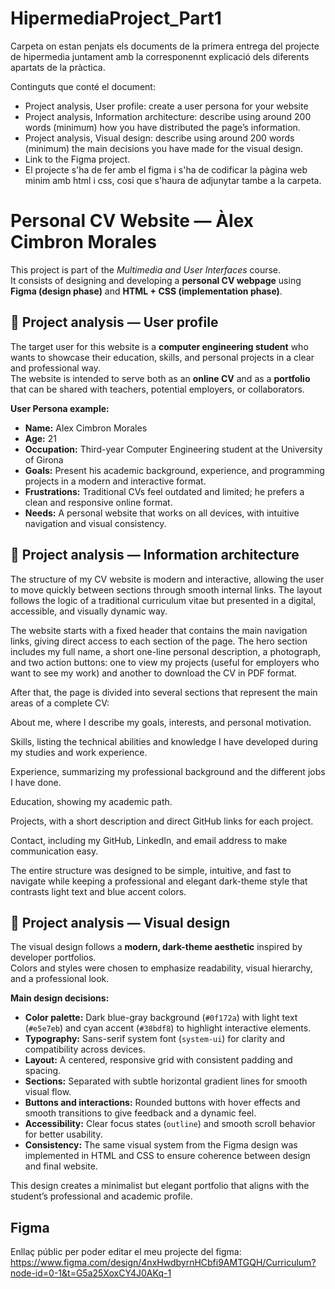 # HipermediaProject_Part1
Carpeta on estan penjats els documents de la primera entrega del projecte de hipermedia juntament amb la corresponennt explicació dels diferents apartats de la pràctica.

Continguts que conté el document:
- Project analysis, User profile: create a user persona for your website 
- Project analysis, Information architecture: describe using around 200 words (minimum) how you have distributed the page’s information.
- Project analysis, Visual design: describe using around 200 words (minimum) the main decisions you have made for the visual design.
- Link to the Figma project.
- El projecte s'ha de fer amb el figma i s'ha de codificar la pàgina web minim amb html i css, cosi que s'haura de adjunytar tambe a la carpeta.

# Personal CV Website — Àlex Cimbron Morales

This project is part of the *Multimedia and User Interfaces* course.  
It consists of designing and developing a **personal CV webpage** using **Figma (design phase)** and **HTML + CSS (implementation phase)**.

## 👤 Project analysis — User profile

The target user for this website is a **computer engineering student** who wants to showcase their education, skills, and personal projects in a clear and professional way.  
The website is intended to serve both as an **online CV** and as a **portfolio** that can be shared with teachers, potential employers, or collaborators.

**User Persona example:**
- **Name:** Alex Cimbron Morales  
- **Age:** 21  
- **Occupation:** Third-year Computer Engineering student at the University of Girona  
- **Goals:** Present his academic background, experience, and programming projects in a modern and interactive format.  
- **Frustrations:** Traditional CVs feel outdated and limited; he prefers a clean and responsive online format.  
- **Needs:** A personal website that works on all devices, with intuitive navigation and visual consistency.

## 🧭 Project analysis — Information architecture

The structure of my CV website is modern and interactive, allowing the user to move quickly between sections through smooth internal links.
The layout follows the logic of a traditional curriculum vitae but presented in a digital, accessible, and visually dynamic way.

The website starts with a fixed header that contains the main navigation links, giving direct access to each section of the page.
The hero section includes my full name, a short one-line personal description, a photograph, and two action buttons: one to view my projects (useful for employers who want to see my work) and another to download the CV in PDF format.

After that, the page is divided into several sections that represent the main areas of a complete CV:

About me, where I describe my goals, interests, and personal motivation.

Skills, listing the technical abilities and knowledge I have developed during my studies and work experience.

Experience, summarizing my professional background and the different jobs I have done.

Education, showing my academic path.

Projects, with a short description and direct GitHub links for each project.

Contact, including my GitHub, LinkedIn, and email address to make communication easy.

The entire structure was designed to be simple, intuitive, and fast to navigate while keeping a professional and elegant dark-theme style that contrasts light text and blue accent colors.

## 🎨 Project analysis — Visual design

The visual design follows a **modern, dark-theme aesthetic** inspired by developer portfolios.  
Colors and styles were chosen to emphasize readability, visual hierarchy, and a professional look.

**Main design decisions:**
- **Color palette:** Dark blue-gray background (`#0f172a`) with light text (`#e5e7eb`) and cyan accent (`#38bdf8`) to highlight interactive elements.  
- **Typography:** Sans-serif system font (`system-ui`) for clarity and compatibility across devices.  
- **Layout:** A centered, responsive grid with consistent padding and spacing.  
- **Sections:** Separated with subtle horizontal gradient lines for smooth visual flow.  
- **Buttons and interactions:** Rounded buttons with hover effects and smooth transitions to give feedback and a dynamic feel.  
- **Accessibility:** Clear focus states (`outline`) and smooth scroll behavior for better usability.  
- **Consistency:** The same visual system from the Figma design was implemented in HTML and CSS to ensure coherence between design and final website.

This design creates a minimalist but elegant portfolio that aligns with the student’s professional and academic profile.

## Figma
Enllaç públic per poder editar el meu projecte del figma: https://www.figma.com/design/4nxHwdbyrnHCbfi9AMTGQH/Curriculum?node-id=0-1&t=G5a25XoxCY4J0AKq-1


